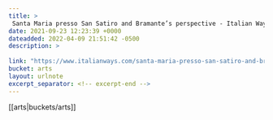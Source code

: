 ```yaml
---
title: > 
 Santa Maria presso San Satiro and Bramante’s perspective - Italian Ways
date: 2021-09-23 12:23:39 +0000
dateadded: 2022-04-09 21:51:42 -0500
description: > 
 
link: "https://www.italianways.com/santa-maria-presso-san-satiro-and-bramantes-perspective/"
bucket: arts
layout: urlnote
excerpt_separator: <!-- excerpt-end -->
--- 
```

 <!-- excerpt-end -->[[arts|buckets/arts]]
